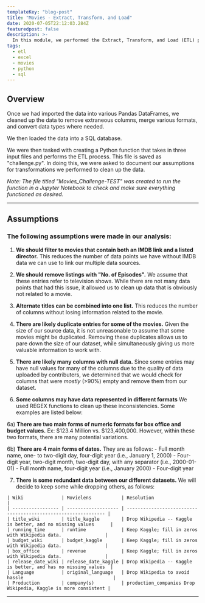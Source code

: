 ```yaml
---
templateKey: "blog-post"
title: "Movies - Extract, Transform, and Load"
date: 2020-07-05T22:12:03.284Z
featuredpost: false
description: >-
  In this module, we performed the Extract, Transform, and Load (ETL) process on three data sources to generate an SQL database of movies. The movie information and links came from Wikipedia articles (in a JSON format) and the review information came from Kaggle (in CSV format).
tags:
  - etl
  - excel
  - movies
  - python
  - sql
---
```


## Overview

Once we had imported the data into various Pandas DataFrames, we cleaned up the data to remove extraneous columns, merge various formats, and convert data types where needed.

We then loaded the data into a SQL database.

We were then tasked with creating a Python function that takes in three input files and performs the ETL process. This file is saved as "challenge.py". In doing this, we were asked to document our assumptions for transformations we performed to clean up the data.

_Note: The file titled "Movies_Challenge-TEST" was created to run the function in a Jupyter Notebook to check and make sure everything functioned as desired._

---

## Assumptions

### The following assumptions were made in our analysis:

1. <b>We should filter to movies that contain both an IMDB link and a listed director.</b> This reduces the number of data points we have without IMDB data we can use to link our multiple data sources.

2. <b>We should remove listings with "No. of Episodes".</b> We assume that these entries refer to television shows. While there are not many data points that had this issue, it allowed us to clean up data that is obviously not related to a movie.

3. <b>Alternate titles can be combined into one list.</b> This reduces the number of columns without losing information related to the movie.

4. <b>There are likely duplicate entries for some of the movies.</b> Given the size of our source data, it is not unreasonable to assume that some movies might be duplicated. Removing these duplicates allows us to pare down the size of our dataset, while simultaneously giving us more valuable information to work with.

5. <b>There are likely many columns with null data.</b> Since some entries may have null values for many of the columns due to the quality of data uploaded by contributers, we determined that we would check for columns that were _mostly_ (>90%) empty and remove them from our dataset.

6. <b>Some columns may have data represented in different formats</b> We used REGEX functions to clean up these inconsistencies. Some examples are listed below:

6a) <b>There are two main forms of numeric formats for box office and budget values.</b> Ex: $123.4 Million vs. $123,400,000. However, within these two formats, there are many potential variations.

6b) <b>There are 4 main forms of dates.</b> They are as follows: - Full month name, one- to two-digit day, four-digit year (i.e., January 1, 2000) - Four-digit year, two-digit month, two-digit day, with any separator (i.e., 2000-01-01) - Full month name, four-digit year (i.e., January 2000) - Four-digit year

7. <b>There is some redundant data between our different datasets.</b> We will decide to keep some while dropping others, as follows:

```
| Wiki              | Movielens           | Resolution                                                     |
| ----------------- | ------------------- | -------------------------------------------------------------- |
| title_wiki        | title_kaggle        | Drop Wikipedia -- Kaggle is better, and no missing values      |
| running_time      | runtime             | Keep Kaggle; fill in zeros with Wikipedia data.                |
| budget_wiki       | budget_kaggle       | Keep Kaggle; fill in zeros with Wikipedia data.                |
| box_office        | revenue             | Keep Kaggle; fill in zeros with Wikipedia data.                |
| release_date_wiki | release_date_kaggle | Drop Wikipedia -- Kaggle is better, and has no missing values  |
| Language          | original_language   | Drop Wikipedia to avoid hassle                                 |
| Production        | company(s)          | production_companies Drop Wikipedia, Kaggle is more consistent |

```

---

